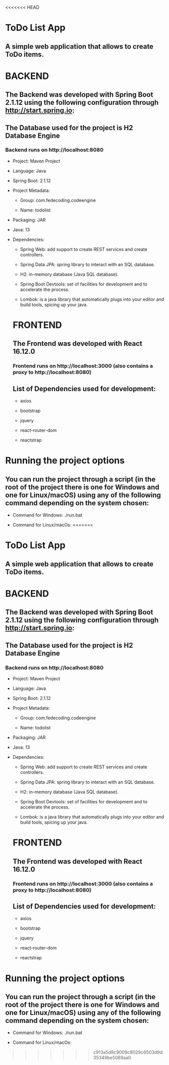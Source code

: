 <<<<<<< HEAD
# ToDo List App

## A simple web application that allows to create ToDo items.

# BACKEND

## The Backend was developed with Spring Boot 2.1.12 using the following configuration through http://start.spring.io:

## The Database used for the project is H2 Database Engine

### Backend runs on http://localhost:8080

- Project: Maven Project

- Language: Java

- Spring Boot: 2.1.12

- Project Metadata:

  - Group: com.fedecoding.codeengine

  - Name: todolist

- Packaging: JAR

- Java: 13

- Dependencies:

  - Spring Web: add support to create REST services and create controllers.

  - Spring Data JPA: spring library to interact with an SQL database.

  - H2: in-memory database (Java SQL database).

  - Spring Boot Devtools: set of facilities for development and to accelerate the process.

  - Lombok: is a java library that automatically plugs into your editor and build tools, spicing up your java.

  # FRONTEND

  ## The Frontend was developed with React 16.12.0

  ### Frontend runs on http://localhost:3000 (also contains a proxy to http://localhost:8080)

  ## List of Dependencies used for development:

  - axios

  - bootstrap

  - jquery

  - react-router-dom

  - reactstrap

# Running the project options

## You can run the project through a script (in the root of the project there is one for Windows and one for Linux/macOS) using any of the following command depending on the system chosen:

- Command for Windows: ./run.bat

- Command for Linux/macOs:
=======
# ToDo List App
## A simple web application that allows to create ToDo items.

# BACKEND
## The Backend was developed with Spring Boot 2.1.12 using the following configuration through http://start.spring.io:

## The Database used for the project is H2 Database Engine

### Backend runs on http://localhost:8080

- Project: Maven Project

- Language: Java

- Spring Boot: 2.1.12

- Project Metadata:

  - Group: com.fedecoding.codeengine
  
  - Name: todolist
  
- Packaging: JAR

- Java: 13

- Dependencies:

  - Spring Web: add support to create REST services and create controllers.
  
  - Spring Data JPA: spring library to interact with an SQL database.
  
  - H2:  in-memory database (Java SQL database).
  
  - Spring Boot Devtools: set of facilities for development and to accelerate the process.
  
  - Lombok: is a java library that automatically plugs into your editor and build tools, spicing up your java.
  
  # FRONTEND
  ## The Frontend was developed with React 16.12.0 
  
  ### Frontend runs on http://localhost:3000 (also contains a proxy to http://localhost:8080)
  
  ## List of Dependencies used for development:
  
  - axios
  
  - bootstrap
  
  - jquery
  
  - react-router-dom
  
  - reactstrap
  
 # Running the project options
 ## You can run the project through a script (in the root of the project there is one for Windows and one for Linux/macOS) using any of the following command depending on the system chosen:
 
 - Command for Windows: ./run.bat
 
 - Command for Linux/macOs: 
>>>>>>> c913a5d8c9009c8029c6503d9d35349be5089aa0
